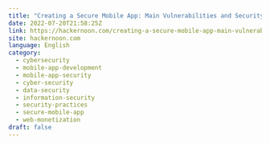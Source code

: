 ```yaml
---
title: "Creating a Secure Mobile App: Main Vulnerabilities and Security Practices "
date: 2022-07-20T21:58:25Z
link: https://hackernoon.com/creating-a-secure-mobile-app-main-vulnerabilities-and-security-practices?source=rss&utm_medium=RSS&utm_source=news.12bit.vn
site: hackernoon.com
language: English
category:
  - cybersecurity
  - mobile-app-development
  - mobile-app-security
  - cyber-security
  - data-security
  - information-security
  - security-practices
  - secure-mobile-app
  - web-monetization
draft: false
---
```

